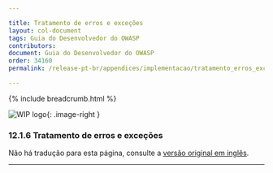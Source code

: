 ```yaml
---

title: Tratamento de erros e exceções
layout: col-document
tags: Guia do Desenvolvedor do OWASP
contributors:
document: Guia do Desenvolvedor do OWASP
order: 34160
permalink: /release-pt-br/appendices/implementacao/tratamento_erros_excecoes/

---
```


{% include breadcrumb.html %}

<style type="text/css">
.image-right {
  height: 180px;
  display: block;
  margin-left: auto;
  margin-right: auto;
  float: right;
}
</style>

![WIP logo](../../../assets/images/dg_wip.png "Trabalho em andamento"){: .image-right }

### 12.1.6 Tratamento de erros e exceções

Não há tradução para esta página, consulte a [versão original em inglês][release140106].

----

[release140106]: https://github.com/OWASP/www-project-developer-guide/blob/main/draft/14-appendices/01-implementation-dos-donts/06-exception-error-handling.md

